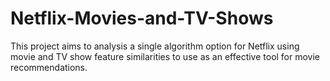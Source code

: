 # Netflix-Movies-and-TV-Shows
This project aims to analysis a single algorithm option for Netflix using movie and TV show feature similarities to use as an effective tool for movie recommendations.
